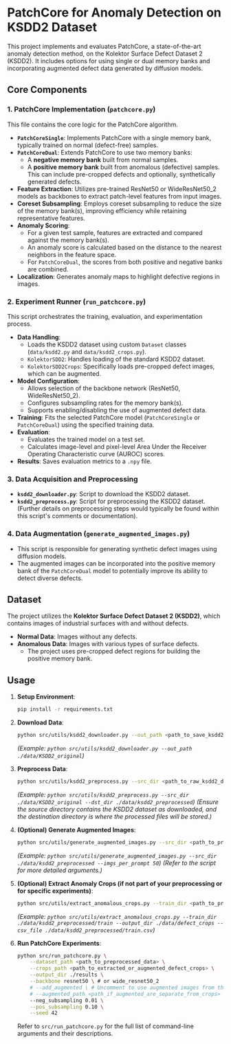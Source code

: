 # PatchCore for Anomaly Detection on KSDD2 Dataset

This project implements and evaluates PatchCore, a state-of-the-art anomaly detection method, on the Kolektor Surface Defect Dataset 2 (KSDD2). It includes options for using single or dual memory banks and incorporating augmented defect data generated by diffusion models.

## Core Components

### 1. PatchCore Implementation (`patchcore.py`)

This file contains the core logic for the PatchCore algorithm.

-   **`PatchCoreSingle`**: Implements PatchCore with a single memory bank, typically trained on normal (defect-free) samples.
-   **`PatchCoreDual`**: Extends PatchCore to use two memory banks:
    -   A **negative memory bank** built from normal samples.
    -   A **positive memory bank** built from anomalous (defective) samples. This can include pre-cropped defects and optionally, synthetically generated defects.
-   **Feature Extraction**: Utilizes pre-trained ResNet50 or WideResNet50_2 models as backbones to extract patch-level features from input images.
-   **Coreset Subsampling**: Employs coreset subsampling to reduce the size of the memory bank(s), improving efficiency while retaining representative features.
-   **Anomaly Scoring**:
    -   For a given test sample, features are extracted and compared against the memory bank(s).
    -   An anomaly score is calculated based on the distance to the nearest neighbors in the feature space.
    -   For `PatchCoreDual`, the scores from both positive and negative banks are combined.
-   **Localization**: Generates anomaly maps to highlight defective regions in images.

### 2. Experiment Runner (`run_patchcore.py`)

This script orchestrates the training, evaluation, and experimentation process.

-   **Data Handling**:
    -   Loads the KSDD2 dataset using custom `Dataset` classes (`data/ksdd2.py` and `data/ksdd2_crops.py`).
    -   `KolektorSDD2`: Handles loading of the standard KSDD2 dataset.
    -   `KolektorSDD2Crops`: Specifically loads pre-cropped defect images, which can be augmented.
-   **Model Configuration**:
    -   Allows selection of the backbone network (ResNet50, WideResNet50_2).
    -   Configures subsampling rates for the memory bank(s).
    -   Supports enabling/disabling the use of augmented defect data.
-   **Training**: Fits the selected PatchCore model (`PatchCoreSingle` or `PatchCoreDual`) using the specified training data.
-   **Evaluation**:
    -   Evaluates the trained model on a test set.
    -   Calculates image-level and pixel-level Area Under the Receiver Operating Characteristic curve (AUROC) scores.
-   **Results**: Saves evaluation metrics to a `.npy` file.

### 3. Data Acquisition and Preprocessing

-   **`ksdd2_downloader.py`**: Script to download the KSDD2 dataset.
-   **`ksdd2_preprocess.py`**: Script for preprocessing the KSDD2 dataset. (Further details on preprocessing steps would typically be found within this script's comments or documentation).

### 4. Data Augmentation (`generate_augmented_images.py`)

-   This script is responsible for generating synthetic defect images using diffusion models.
-   The augmented images can be incorporated into the positive memory bank of the `PatchCoreDual` model to potentially improve its ability to detect diverse defects.

## Dataset

The project utilizes the **Kolektor Surface Defect Dataset 2 (KSDD2)**, which contains images of industrial surfaces with and without defects.

-   **Normal Data**: Images without any defects.
-   **Anomalous Data**: Images with various types of surface defects.
    -   The project uses pre-cropped defect regions for building the positive memory bank.

## Usage

1.  **Setup Environment**:
    ```bash
    pip install -r requirements.txt
    ```
2.  **Download Data**:
    ```bash
    python src/utils/ksdd2_downloader.py --out_path <path_to_save_ksdd2_dataset>
    ```
    *(Example: `python src/utils/ksdd2_downloader.py --out_path ./data/KSDD2_original`)*
3.  **Preprocess Data**:
    ```bash
    python src/utils/ksdd2_preprocess.py --src_dir <path_to_raw_ksdd2_dataset> --dst_dir <path_to_save_preprocessed_data>
    ```
    *(Example: `python src/utils/ksdd2_preprocess.py --src_dir ./data/KSDD2_original --dst_dir ./data/ksdd2_preprocessed`)*
    *(Ensure the source directory contains the KSDD2 dataset as downloaded, and the destination directory is where the processed files will be stored.)*

4.  **(Optional) Generate Augmented Images**:
    ```bash
    python src/utils/generate_augmented_images.py --src_dir <path_to_preprocessed_data> --imgs_per_prompt <number>
    ```
    *(Example: `python src/utils/generate_augmented_images.py --src_dir ./data/ksdd2_preprocessed --imgs_per_prompt 50`)*
    *(Refer to the script for more detailed arguments.)*
5.  **(Optional) Extract Anomaly Crops (if not part of your preprocessing or for specific experiments)**:
    ```bash
    python src/utils/extract_anomalous_crops.py --train_dir <path_to_preprocessed_data/train> --output_dir <path_to_save_crops> --csv_file <path_to_preprocessed_data/train.csv>
    ```
    *(Example: `python src/utils/extract_anomalous_crops.py --train_dir ./data/ksdd2_preprocessed/train --output_dir ./data/defect_crops --csv_file ./data/ksdd2_preprocessed/train.csv`)* 

6.  **Run PatchCore Experiments**:
    ```bash
    python src/run_patchcore.py \
        --dataset_path <path_to_preprocessed_data> \
        --crops_path <path_to_extracted_or_augmented_defect_crops> \
        --output_dir ./results \
        --backbone resnet50 \ # or wide_resnet50_2
        # --add_augmented \ # Uncomment to use augmented images from the crops_path if they are there
        # --augmented_path <path_if_augmented_are_separate_from_crops> \ # Usually crops_path will contain both original and augmented if used together
        --neg_subsampling 0.01 \
        --pos_subsampling 0.10 \
        --seed 42
    ```
    Refer to `src/run_patchcore.py` for the full list of command-line arguments and their descriptions.